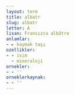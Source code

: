 ```yaml
---
layout: term
title: albatr
slug: albatr
letter: A
lisan: Fransızca albâtre
anlamlar:
- ► kaymak taşı
ozellikler:
- - isim
  - mineraloji
ornekler:
- - ''
orneklerkaynak:
- - ''
---
```

